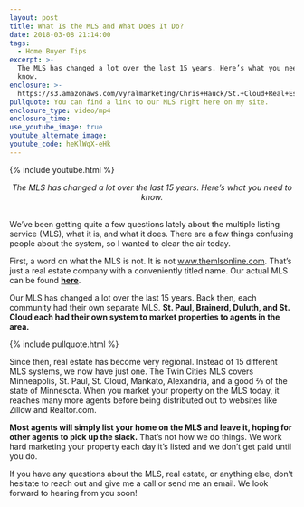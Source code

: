```yaml
---
layout: post
title: What Is the MLS and What Does It Do?
date: 2018-03-08 21:14:00
tags:
  - Home Buyer Tips
excerpt: >-
  The MLS has changed a lot over the last 15 years. Here’s what you need to
  know.
enclosure: >-
  https://s3.amazonaws.com/vyralmarketing/Chris+Hauck/St.+Cloud+Real+Estate+How+our+MLS+has+changed.mp4
pullquote: You can find a link to our MLS right here on my site.
enclosure_type: video/mp4
enclosure_time:
use_youtube_image: true
youtube_alternate_image:
youtube_code: heKlWqX-eHk
---
```


{% include youtube.html %}

<center><em>The MLS has changed a lot over the last 15 years. Here&rsquo;s what you need to know.</em></center>

<center>&nbsp;</center>

We’ve been getting quite a few questions lately about the multiple listing service (MLS), what it is, and what it does. There are a few things confusing people about the system, so I wanted to clear the air today.

First, a word on what the MLS is not. It is not www.themlsonline.com. That’s just a real estate company with a conveniently titled name. Our actual MLS can be found **[here](http://www.saintcloudrealestate.com/)**.

Our MLS has changed a lot over the last 15 years. Back then, each community had their own separate MLS. **St. Paul, Brainerd, Duluth, and St. Cloud each had their own system to market properties to agents in the area.**

{% include pullquote.html %}

Since then, real estate has become very regional. Instead of 15 different MLS systems, we now have just one. The Twin Cities MLS covers Minneapolis, St. Paul, St. Cloud, Mankato, Alexandria, and a good ⅔ of the state of Minnesota. When you market your property on the MLS today, it reaches many more agents before being distributed out to websites like Zillow and Realtor.com.

**Most agents will simply list your home on the MLS and leave it, hoping for other agents to pick up the slack.** That’s not how we do things. We work hard marketing your property each day it’s listed and we don’t get paid until you do.

If you have any questions about the MLS, real estate, or anything else, don’t hesitate to reach out and give me a call or send me an email. We look forward to hearing from you soon!<br>